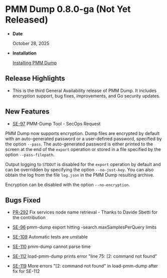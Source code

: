 # PMM Dump 0.8.0-ga (Not Yet Released)

* **Date**

    October 28, 2025

* **Installation**

    [Installing PMM Dump](../installation.md)

## Release Highlights

* This is the third General Availability release of PMM Dump. It includes encryption support, bug fixes, improvements, and Go security updates.

## New Features

* [SE-97](https://jira.percona.com/browse/SE-97) PMM-Dump Tool - SecOps Request

PMM Dump now supports encryption. Dump files are encrypted by default with an auto-generated password or a user-defined password, specified by the option `--pass`. The auto-generated password is either printed to the screen at the end of the `export` operation or stored in a file specified by the option `--pass-filepath`.

Output logging to `STDOUT` is disabled for the `export` operation by default and can be overridden by specifying the option `--no-just-key`. You can also obtain the log from the file `log.json` in the PMM Dump resulting archive.

Encryption can be disabled with the option `--no-encryption`.

## Bugs Fixed

* [PR-292](https://github.com/percona/pmm-dump/pull/292) Fix services node name retrieval - Thanks to Davide Sbetti for the contribution

* [SE-96](https://jira.percona.com/browse/SE-96) pmm-dump export hitting -search.maxSamplesPerQuery limits

* [SE-109](https://jira.percona.com/browse/SE-109) Automatic tests are unstable

* [SE-110](https://jira.percona.com/browse/SE-110) pmm-dump cannot parse time

* [SE-112](https://jira.percona.com/browse/SE-112) load-pmm-dump prints error "line 75: [2: command not found"

* [SE-119](https://jira.percona.com/browse/SE-119) More errors "[2: command not found" in load-pmm-dump after fix for SE-112
